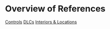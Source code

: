 # Overview of References

[Controls](controls.md)
[DLCs](dlcs.md)
[Interiors & Locations](interiors-and-locations.md)
